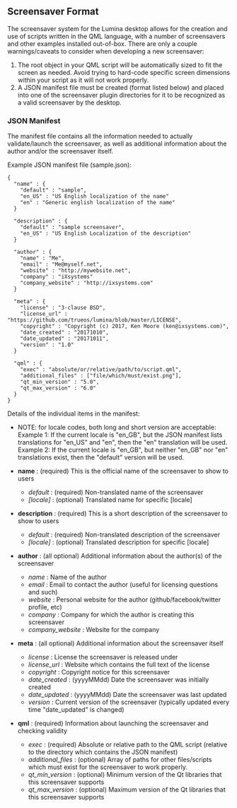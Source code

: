 ## Screensaver Format
The screensaver system for the Lumina desktop allows for the creation and use of scripts written in the QML language, with a number of screensavers and other examples installed out-of-box. There are only a couple warnings/caveats to consider when developing a new screensaver:

1. The root object in your QML script will be automatically sized to fit the screen as needed. Avoid trying to hard-code specific screen dimensions within your script as it will not work properly.
2. A JSON manifest file must be created (format listed below) and placed into one of the screensaver plugin directories for it to be recognized as a valid screensaver by the desktop.


### JSON Manifest
The manifest file contains all the information needed to actually validate/launch the screensaver, as well as additional information about the author and/or the screensaver itself.

Example JSON manifest file (sample.json):
```
{
  "name" : {
    "default" : "sample",
    "en_US" : "US English localization of the name"
    "en" : "Generic english localization of the name"
  }
 
  "description" : {
    "default" : "sample screensaver",
    "en_US" : "US English Localization of the description"
  }

  "author" : {
    "name" : "Me",
    "email" : "Me@myself.net",
    "website" : "http://mywebsite.net",
    "company" : "iXsystems"
    "company_website" : "http://ixsystems.com"
  }

  "meta" : {
    "license" : "3-clause BSD",
    "license_url" : "https://github.com/trueos/lumina/blob/master/LICENSE",
    "copyright" : "Copyright (c) 2017, Ken Moore (ken@ixsystems.com)",
    "date_created" : "20171010",
    "date_updated" : "20171011",
    "version" : "1.0"
  }

  "qml" : {
    "exec" : "absolute/or/relative/path/to/script.qml",
    "additional_files" : ["file/which/must/exist.png"],
    "qt_min_version" : "5.0",
    "qt_max_version" : "6.0"
  }
}
```

Details of the individual items in the manifest:
* NOTE: for locale codes, both long and short version are acceptable:
  Example 1: If the current locale is "en_GB", but the JSON manifest lists translations for "en_US" and "en", then the "en" translation will be used.
  Example 2: If the current locale is "en_GB", but neither "en_GB" nor "en" translations exist, then the "default" version will be used.

* **name** : (required) This is the official name of the screensaver to show to users
   * *default* : (required) Non-translated name of the screensaver
   * *[locale]* : (optional) Translated name for specific [locale]
* **description** : (required) This is a short description of the screensaver to show to users
   * *default* : (required) Non-translated description of the screensaver
   * *[locale]* : (optional) Translated description for specific [locale]
* **author** : (all optional) Additional information about the author(s) of the screensaver
   * *name* : Name of the author
   * *email* : Email to contact the author (useful for licensing questions and such)
   * *website* : Personal website for the author (github/facebook/twitter profile, etc)
   * *company* : Company for which the author is creating this screensaver
   * *company_website* : Website for the company
* **meta** : (all optional) Additional information about the screensaver itself
   * *license* : License the screensaver is released under
   * *license_url* : Website which contains the full text of the license
   * *copyright* : Copyright notice for this screensaver
   * *date_created* : (yyyyMMdd) Date the screensaver was initially created
   * *date_updated* : (yyyyMMdd) Date the screensaver was last updated
   * *version* : Current version of the screensaver (typically updated every time "date_updated" is changed)
* **qml** : (required) Information about launching the screensaver and checking validity
   * *exec* : (required) Absolute or relative path to the QML script (relative to the directory which contains the JSON manifest)
   * *additional_files* : (optional) Array of paths for other files/scripts which must exist for the screensaver to work properly.
   * *qt_min_version* : (optional) Minimum version of the Qt libraries that this screensaver supports
   * *qt_max_version* : (optional) Maximum version of the Qt libraries that this screensaver supports 
